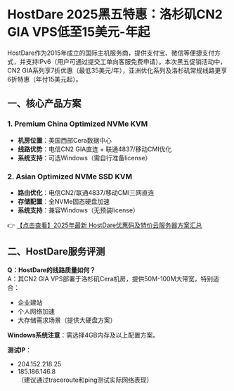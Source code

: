# HostDare 2025黑五特惠：洛杉矶CN2 GIA VPS低至15美元-年起

HostDare作为2015年成立的国际主机服务商，提供支付宝、微信等便捷支付方式，并支持IPv6（用户可通过提交工单向客服免费申请）。本次黑五促销活动中，CN2 GIA系列享7折优惠（最低35美元/年），亚洲优化系列及洛杉矶常规线路更享6折特惠（年付15美元起）。

## 一、核心产品方案

### 1. Premium China Optimized NVMe KVM
- **机房位置**：美国西部Cera数据中心  
- **线路优势**：电信CN2 GIA直连 + 联通4837/移动CMI优化  
- **系统支持**：可选Windows（需自行准备license）  

### 2. Asian Optimized NVMe SSD KVM  
- **路由优化**：电信CN2/联通4837/移动CMI三网直连  
- **存储配置**：全NVMe固态硬盘加速  
- **系统支持**：兼容Windows（无预装license）  

👉 [【点击查看】2025年最新 HostDare优惠码及特价云服务器方案汇总](https://bit.ly/hostdare)

## 二、HostDare服务评测
**Q：HostDare的线路质量如何？**  
A：其CN2 GIA VPS部署于洛杉矶Cera机房，提供50M-100M大带宽，特别适合：
- 企业建站
- 个人网络加速
- 大存储需求场景（提供大硬盘方案）

**Windows系统注意**：需选择4GB内存及以上配置方案。  

**测试IP**：  
- 204.152.218.25  
- 185.186.146.8  
（建议通过traceroute和ping测试实际网络表现）